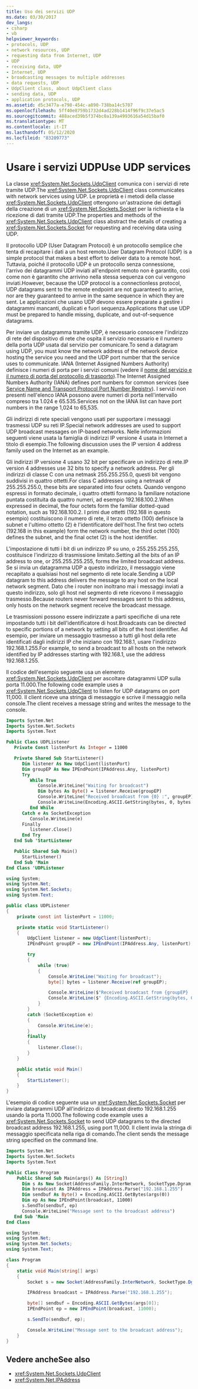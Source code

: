 ```yaml
---
title: Uso dei servizi UDP
ms.date: 03/30/2017
dev_langs:
- csharp
- vb
helpviewer_keywords:
- protocols, UDP
- network resources, UDP
- requesting data from Internet, UDP
- UDP
- receiving data, UDP
- Internet, UDP
- broadcasting messages to multiple addresses
- data requests, UDP
- UdpClient class, about UdpClient class
- sending data, UDP
- application protocols, UDP
ms.assetid: d5c3477a-e798-454c-a890-738ba14c5707
ms.openlocfilehash: 5ff40e8759b1732d4ad228b1414f96f9c37e5ac5
ms.sourcegitcommit: 488aced39b5f374bc0a139a4993616a54d15baf0
ms.translationtype: MT
ms.contentlocale: it-IT
ms.lasthandoff: 05/12/2020
ms.locfileid: "83209773"
---
```

# <a name="use-udp-services"></a><span data-ttu-id="01ee4-102">Usare i servizi UDP</span><span class="sxs-lookup"><span data-stu-id="01ee4-102">Use UDP services</span></span>

<span data-ttu-id="01ee4-103">La classe <xref:System.Net.Sockets.UdpClient> comunica con i servizi di rete tramite UDP.</span><span class="sxs-lookup"><span data-stu-id="01ee4-103">The <xref:System.Net.Sockets.UdpClient> class communicates with network services using UDP.</span></span> <span data-ttu-id="01ee4-104">Le proprietà e i metodi della classe <xref:System.Net.Sockets.UdpClient> ottengono un'astrazione dei dettagli della creazione di un <xref:System.Net.Sockets.Socket> per la richiesta e la ricezione di dati tramite UDP.</span><span class="sxs-lookup"><span data-stu-id="01ee4-104">The properties and methods of the <xref:System.Net.Sockets.UdpClient> class abstract the details of creating a <xref:System.Net.Sockets.Socket> for requesting and receiving data using UDP.</span></span>

<span data-ttu-id="01ee4-105">Il protocollo UDP (User Datagram Protocol) è un protocollo semplice che tenta di recapitare i dati a un host remoto.</span><span class="sxs-lookup"><span data-stu-id="01ee4-105">User Datagram Protocol (UDP) is a simple protocol that makes a best effort to deliver data to a remote host.</span></span> <span data-ttu-id="01ee4-106">Tuttavia, poiché il protocollo UDP è un protocollo senza connessione, l'arrivo dei datagrammi UDP inviati all'endpoint remoto non è garantito, così come non è garantito che arrivino nella stessa sequenza con cui vengono inviati.</span><span class="sxs-lookup"><span data-stu-id="01ee4-106">However, because the UDP protocol is a connectionless protocol, UDP datagrams sent to the remote endpoint are not guaranteed to arrive, nor are they guaranteed to arrive in the same sequence in which they are sent.</span></span> <span data-ttu-id="01ee4-107">Le applicazioni che usano UDP devono essere preparate a gestire i datagrammi mancanti, duplicati e fuori sequenza.</span><span class="sxs-lookup"><span data-stu-id="01ee4-107">Applications that use UDP must be prepared to handle missing, duplicate, and out-of-sequence datagrams.</span></span>

<span data-ttu-id="01ee4-108">Per inviare un datagramma tramite UDP, è necessario conoscere l'indirizzo di rete del dispositivo di rete che ospita il servizio necessario e il numero della porta UDP usata dal servizio per comunicare.</span><span class="sxs-lookup"><span data-stu-id="01ee4-108">To send a datagram using UDP, you must know the network address of the network device hosting the service you need and the UDP port number that the service uses to communicate.</span></span> <span data-ttu-id="01ee4-109">IANA (Internet Assigned Numbers Authority) definisce i numeri di porta per i servizi comuni (vedere il [nome del servizio e il numero di porta del protocollo di trasporto](https://www.iana.org/assignments/service-names-port-numbers/service-names-port-numbers.xhtml)).</span><span class="sxs-lookup"><span data-stu-id="01ee4-109">The Internet Assigned Numbers Authority (IANA) defines port numbers for common services (see [Service Name and Transport Protocol Port Number Registry](https://www.iana.org/assignments/service-names-port-numbers/service-names-port-numbers.xhtml)).</span></span> <span data-ttu-id="01ee4-110">I servizi non presenti nell'elenco IANA possono avere numeri di porta nell'intervallo compreso tra 1.024 e 65.535.</span><span class="sxs-lookup"><span data-stu-id="01ee4-110">Services not on the IANA list can have port numbers in the range 1,024 to 65,535.</span></span>

<span data-ttu-id="01ee4-111">Gli indirizzi di rete speciali vengono usati per supportare i messaggi trasmessi UDP su reti IP.</span><span class="sxs-lookup"><span data-stu-id="01ee4-111">Special network addresses are used to support UDP broadcast messages on IP-based networks.</span></span> <span data-ttu-id="01ee4-112">Nelle informazioni seguenti viene usata la famiglia di indirizzi IP versione 4 usata in Internet a titolo di esempio.</span><span class="sxs-lookup"><span data-stu-id="01ee4-112">The following discussion uses the IP version 4 address family used on the Internet as an example.</span></span>

<span data-ttu-id="01ee4-113">Gli indirizzi IP versione 4 usano 32 bit per specificare un indirizzo di rete.</span><span class="sxs-lookup"><span data-stu-id="01ee4-113">IP version 4 addresses use 32 bits to specify a network address.</span></span> <span data-ttu-id="01ee4-114">Per gli indirizzi di classe C con una netmask 255.255.255.0, questi bit vengono suddivisi in quattro ottetti.</span><span class="sxs-lookup"><span data-stu-id="01ee4-114">For class C addresses using a netmask of 255.255.255.0, these bits are separated into four octets.</span></span> <span data-ttu-id="01ee4-115">Quando vengono espressi in formato decimale, i quattro ottetti formano la familiare notazione puntata costituita da quattro numeri, ad esempio 192.168.100.2.</span><span class="sxs-lookup"><span data-stu-id="01ee4-115">When expressed in decimal, the four octets form the familiar dotted-quad notation, such as 192.168.100.2.</span></span> <span data-ttu-id="01ee4-116">I primi due ottetti (192.168 in questo esempio) costituiscono il numero di rete, il terzo ottetto (100) definisce la subnet e l'ultimo ottetto (2) è l'identificatore dell'host.</span><span class="sxs-lookup"><span data-stu-id="01ee4-116">The first two octets (192.168 in this example) form the network number, the third octet (100) defines the subnet, and the final octet (2) is the host identifier.</span></span>

<span data-ttu-id="01ee4-117">L'impostazione di tutti i bit di un indirizzo IP su uno, o 255.255.255.255, costituisce l'indirizzo di trasmissione limitato.</span><span class="sxs-lookup"><span data-stu-id="01ee4-117">Setting all the bits of an IP address to one, or 255.255.255.255, forms the limited broadcast address.</span></span> <span data-ttu-id="01ee4-118">Se si invia un datagramma UDP a questo indirizzo, il messaggio viene recapitato a qualsiasi host nel segmento di rete locale.</span><span class="sxs-lookup"><span data-stu-id="01ee4-118">Sending a UDP datagram to this address delivers the message to any host on the local network segment.</span></span> <span data-ttu-id="01ee4-119">Dato che i router non inoltrano mai i messaggi inviati a questo indirizzo, solo gli host nel segmento di rete ricevono il messaggio trasmesso.</span><span class="sxs-lookup"><span data-stu-id="01ee4-119">Because routers never forward messages sent to this address, only hosts on the network segment receive the broadcast message.</span></span>

<span data-ttu-id="01ee4-120">Le trasmissioni possono essere indirizzate a parti specifiche di una rete impostando tutti i bit dell'identificatore di host.</span><span class="sxs-lookup"><span data-stu-id="01ee4-120">Broadcasts can be directed to specific portions of a network by setting all bits of the host identifier.</span></span> <span data-ttu-id="01ee4-121">Ad esempio, per inviare un messaggio trasmesso a tutti gli host della rete identificati dagli indirizzi IP che iniziano con 192.168.1, usare l'indirizzo 192.168.1.255.</span><span class="sxs-lookup"><span data-stu-id="01ee4-121">For example, to send a broadcast to all hosts on the network identified by IP addresses starting with 192.168.1, use the address 192.168.1.255.</span></span>

<span data-ttu-id="01ee4-122">Il codice dell'esempio seguente usa un elemento <xref:System.Net.Sockets.UdpClient> per ascoltare datagrammi UDP sulla porta 11.000.</span><span class="sxs-lookup"><span data-stu-id="01ee4-122">The following code example uses a <xref:System.Net.Sockets.UdpClient> to listen for UDP datagrams on port 11,000.</span></span> <span data-ttu-id="01ee4-123">Il client riceve una stringa di messaggio e scrive il messaggio nella console.</span><span class="sxs-lookup"><span data-stu-id="01ee4-123">The client receives a message string and writes the message to the console.</span></span>

```vb
Imports System.Net
Imports System.Net.Sockets
Imports System.Text

Public Class UDPListener
   Private Const listenPort As Integer = 11000

   Private Shared Sub StartListener()
      Dim listener As New UdpClient(listenPort)
      Dim groupEP As New IPEndPoint(IPAddress.Any, listenPort)
      Try
         While True
            Console.WriteLine("Waiting for broadcast")
            Dim bytes As Byte() = listener.Receive(groupEP)
            Console.WriteLine("Received broadcast from {0} :", groupEP)
            Console.WriteLine(Encoding.ASCII.GetString(bytes, 0, bytes.Length))
         End While
      Catch e As SocketException
         Console.WriteLine(e)
      Finally
         listener.Close()
      End Try
   End Sub 'StartListener

   Public Shared Sub Main()
      StartListener()
   End Sub 'Main
End Class 'UDPListener
```

```csharp
using System;
using System.Net;
using System.Net.Sockets;
using System.Text;

public class UDPListener
{
    private const int listenPort = 11000;

    private static void StartListener()
    {
        UdpClient listener = new UdpClient(listenPort);
        IPEndPoint groupEP = new IPEndPoint(IPAddress.Any, listenPort);

        try
        {
            while (true)
            {
                Console.WriteLine("Waiting for broadcast");
                byte[] bytes = listener.Receive(ref groupEP);

                Console.WriteLine($"Received broadcast from {groupEP} :");
                Console.WriteLine($" {Encoding.ASCII.GetString(bytes, 0, bytes.Length)}");
            }
        }
        catch (SocketException e)
        {
            Console.WriteLine(e);
        }
        finally
        {
            listener.Close();
        }
    }

    public static void Main()
    {
        StartListener();
    }
}
```

<span data-ttu-id="01ee4-124">L'esempio di codice seguente usa un <xref:System.Net.Sockets.Socket> per inviare datagrammi UDP all'indirizzo di broadcast diretto 192.168.1.255 usando la porta 11.000.</span><span class="sxs-lookup"><span data-stu-id="01ee4-124">The following code example uses a <xref:System.Net.Sockets.Socket> to send UDP datagrams to the directed broadcast address 192.168.1.255, using port 11,000.</span></span> <span data-ttu-id="01ee4-125">Il client invia la stringa di messaggio specificata nella riga di comando.</span><span class="sxs-lookup"><span data-stu-id="01ee4-125">The client sends the message string specified on the command line.</span></span>

```vb
Imports System.Net
Imports System.Net.Sockets
Imports System.Text

Public Class Program
    Public Shared Sub Main(args() As [String])
      Dim s As New Socket(AddressFamily.InterNetwork, SocketType.Dgram, ProtocolType.Udp)
      Dim broadcast As IPAddress = IPAddress.Parse("192.168.1.255")
      Dim sendbuf As Byte() = Encoding.ASCII.GetBytes(args(0))
      Dim ep As New IPEndPoint(broadcast, 11000)
      s.SendTo(sendbuf, ep)
      Console.WriteLine("Message sent to the broadcast address")
   End Sub 'Main
End Class
```

```csharp
using System;
using System.Net;
using System.Net.Sockets;
using System.Text;

class Program
{
    static void Main(string[] args)
    {
        Socket s = new Socket(AddressFamily.InterNetwork, SocketType.Dgram, ProtocolType.Udp);

        IPAddress broadcast = IPAddress.Parse("192.168.1.255");

        byte[] sendbuf = Encoding.ASCII.GetBytes(args[0]);
        IPEndPoint ep = new IPEndPoint(broadcast, 11000);

        s.SendTo(sendbuf, ep);

        Console.WriteLine("Message sent to the broadcast address");
    }
}
```

## <a name="see-also"></a><span data-ttu-id="01ee4-126">Vedere anche</span><span class="sxs-lookup"><span data-stu-id="01ee4-126">See also</span></span>

- <xref:System.Net.Sockets.UdpClient>
- <xref:System.Net.IPAddress>
